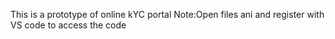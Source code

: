 This is a prototype of online kYC portal
Note:Open files ani and register with VS code to access the code
